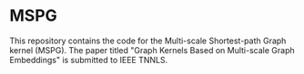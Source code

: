 # MSPG
This repository contains the code for the Multi-scale Shortest-path Graph kernel (MSPG). The paper titled "Graph Kernels Based on Multi-scale Graph
Embeddings" is submitted to IEEE TNNLS.
